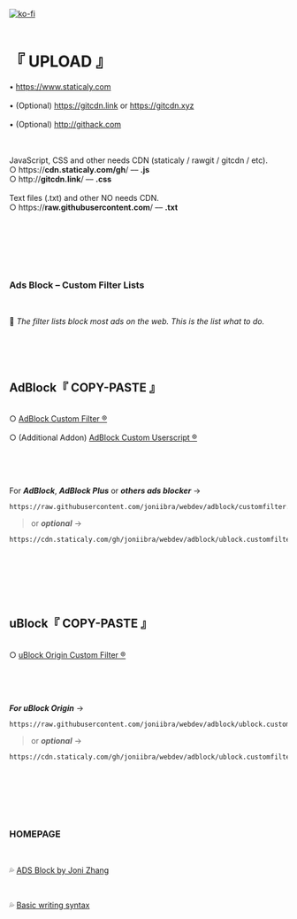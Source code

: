 [![ko-fi](https://upload.wikimedia.org/wikipedia/commons/thumb/e/e7/Instagram_logo_2016.svg/132px-Instagram_logo_2016.svg.png)](https://instagram.com/joniibra)
<br />
<br />
# 『 UPLOAD 』

•  https://www.staticaly.com
<br /><br />•  (Optional) https://gitcdn.link or https://gitcdn.xyz
<br /><br />•  (Optional) http://githack.com
<br /><br /><br />

JavaScript, CSS and other needs CDN (staticaly / rawgit / gitcdn / etc).
<br />
○  https://<b>cdn.staticaly.com/gh</b>/  ––  <b>.js</b>
<br />
○  http://<b>gitcdn.link</b>/  ––  <b>.css</b>
<br /><br />
Text files (.txt) and other NO needs CDN.
<br />
○  https://<b>raw.githubusercontent.com</b>/  ––  <b>.txt</b>

<br /><br /><br /><br /><br />

### Ads Block – Custom Filter Lists

<br />

🍇 _The filter lists block most ads on the web. This is the list what to do._

<br /><br /><br />

## AdBlock『 COPY-PASTE 』

<br />○  [AdBlock Custom Filter ®](https://github.com/joniibra/webdev/blob/adblock/customfilter.txt)
<br /><br />○  (Additional Addon) [AdBlock Custom Userscript ®](https://github.com/joniibra/webdev/tree/adblock#-my-custom-filter-lists-)

<br /><br /><br />

For ***AdBlock***, ***AdBlock Plus*** or ***others ads blocker*** →
```
https://raw.githubusercontent.com/joniibra/webdev/adblock/customfilter.txt
```
> or ***optional*** →
```
https://cdn.staticaly.com/gh/joniibra/webdev/adblock/ublock.customfilter.txt
```

<br /><br /><br /><br /><br />

## uBlock『 COPY-PASTE 』

<br />○  [uBlock Origin Custom Filter ®](https://github.com/joniibra/webdev/blob/adblock/ublock.customfilter.txt)

<br /><br /><br />

***For uBlock Origin*** →
```
https://raw.githubusercontent.com/joniibra/webdev/adblock/ublock.customfilter.txt
```
> or ***optional*** →
```
https://cdn.staticaly.com/gh/joniibra/webdev/adblock/ublock.customfilter.txt
```

<br /><br /><br /><br /><br />

### HOMEPAGE

<br />

💦  [ADS Block by Joni Zhang](https://github.com/joniibra/webdev/tree/adblock)

<br />

💦  [Basic writing syntax](https://help.github.com/en/github/writing-on-github/basic-writing-and-formatting-syntax)
